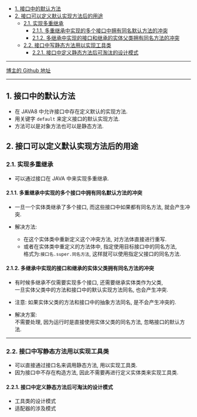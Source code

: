 <!-- TOC -->

- [1. 接口中的默认方法](#1-接口中的默认方法)
- [2. 接口可以定义默认实现方法后的用途](#2-接口可以定义默认实现方法后的用途)
  - [2.1. 实现多重继承](#21-实现多重继承)
    - [2.1.1. 多重继承中实现的多个接口中拥有同名默认方法的冲突](#211-多重继承中实现的多个接口中拥有同名默认方法的冲突)
    - [2.1.2. 多继承中实现的接口和继承的实体父类拥有同名方法的冲突](#212-多继承中实现的接口和继承的实体父类拥有同名方法的冲突)
  - [2.2. 接口中写静态方法用以实现工具类](#22-接口中写静态方法用以实现工具类)
    - [2.2.1. 接口中定义静态方法后可淘汰的设计模式](#221-接口中定义静态方法后可淘汰的设计模式)

<!-- /TOC -->

****
[博主的 Github 地址](https://github.com/leon9dragon)
****

## 1. 接口中的默认方法
- 在 JAVA8 中允许接口中存在定义默认的实现方法.
- 用关键字 `default` 来定义接口的默认实现方法.
- 方法可以是对象方法也可以是静态方法.

## 2. 接口可以定义默认实现方法后的用途

### 2.1. 实现多重继承
- 可以通过接口在 JAVA 中来实现多重继承.

#### 2.1.1. 多重继承中实现的多个接口中拥有同名默认方法的冲突
- 一旦一个实体类继承了多个接口, 而这些接口中如果都有同名方法, 就会产生冲突.

- 解决方法:  
  - 在这个实体类中重新定义这个冲突方法, 对方法体直接进行重写.
  - 或者在实体类中重定义的方法体中, 指定使用目标接口中的同名方法,   
    格式为:`接口名.super.同名方法`, 这样就可以使用指定父接口的同名方法.

#### 2.1.2. 多继承中实现的接口和继承的实体父类拥有同名方法的冲突
- 有时候多继承不仅需要实现多个接口, 还需要继承实体类作为父类,  
  一旦实体父类中的方法和接口中的默认实现方法同名, 也会产生冲突.  

- 注意: 如果实体父类的方法和接口中的抽象方法同名, 是不会产生冲突的.  

- 解决方案:  
  不需要处理, 因为运行时是直接使用实体父类的同名方法, 忽略接口的默认方法.
  
****

### 2.2. 接口中写静态方法用以实现工具类
- 可以直接通过接口名来调用静态方法, 用以实现工具类.
- 因为接口中不存在构造方法, 因此不需要再进行定义实体类来实现工具类.

#### 2.2.1. 接口中定义静态方法后可淘汰的设计模式
- 工具类的设计模式
- 适配器的涉及模式